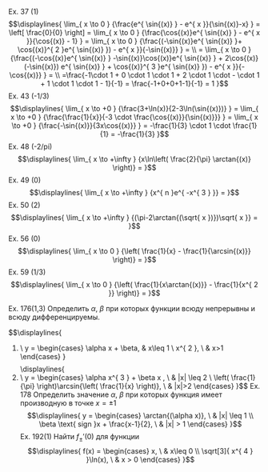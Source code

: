 Ex. 37 (1)
$$\displaylines{
\lim_{ x \to 0 } {\frac{e^{ \sin{(x)} } - e^{ x }}{\sin{(x)}-x} } = \left[ \frac{0}{0} \right] = \lim_{ x \to 0 } {\frac{\cos{(x)}e^{ \sin{(x)} } - e^{ x }}{\cos{(x)} - 1} } = \lim_{ x \to 0 } {\frac{(-\sin{(x)}e^{ \sin{(x)}  }+ \cos{(x)}^{ 2 }e^{ \sin{(x)} }) - e^{ x }}{-\sin{(x)}} } = \\
= \lim_{ x \to 0 } {\frac{(-\cos{(x)}e^{ \sin{(x)} } -\sin{(x)}\cos{(x)}e^{ \sin{(x)} } + 2\cos{(x)}(-\sin{(x)}) e^{ \sin{(x)}  } + \cos{(x)}^{ 3 }e^{ \sin{(x)} }) - e^{ x }}{-\cos{(x)}} } = \\ =\frac{-1\cdot 1 + 0 \cdot  1 \cdot  1 + 2 \cdot  1 \cdot - \cdot  1 + 1 \cdot  1 \cdot  1 - 1}{-1} = \frac{-1+0+0+1-1}{-1} = 1 
}$$
Ex. 43 (-1/3)
$$\displaylines{
\lim_{ x \to +0 } {\frac{3+\ln(x)}{2-3\ln(\sin{(x)})} } = \lim_{ x \to +0 } {\frac{\frac{1}{x}}{-3 \cdot  \frac{\cos{(x)}}{\sin{(x)}}} } = \lim_{ x \to +0 } {\frac{-\sin{(x)}}{3x\cos{(x)}} } = -\frac{1}{3} \cdot  1 \cdot  \frac{1}{1} = -\frac{1}{3}
}$$
Ex. 48 (-2/pi)
$$\displaylines{
\lim_{ x \to +\infty } {x\ln\left( \frac{2}{\pi} \arctan{(x)} \right)} = 
}$$
Ex. 49 (0)
$$\displaylines{
\lim_{ x \to +\infty } {x^{ n }e^{ -x^{ 3 } }} = 
}$$
Ex. 50 (2)
$$\displaylines{
\lim_{ x \to +\infty } {(\pi-2\arctan{(\sqrt{ x })})\sqrt{ x }} = 
}$$
Ex. 56 (0)
$$\displaylines{
\lim_{ x \to 0 } {\left( \frac{1}{x} - \frac{1}{\arcsin{(x)}} \right)} =
}$$
Ex. 59 (1/3)
$$\displaylines{
\lim_{ x \to 0 } {\left( \frac{1}{x\arctan{(x)}} - \frac{1}{x^{ 2 }} \right)} = 
}$$
 
Ex. 176(1,3) Определить ${\alpha, \ \beta}$ при которых функции всюду непрерывны и всюду дифференцируемы.

$$\displaylines{
1) \ y = \begin{cases}
\alpha x + \beta, & x\leq 1 \\
x^{ 2 }, \  & x>1
\end{cases}
}$$
$$\displaylines{
3) \ y = \begin{cases}
\alpha x^{ 3 } + \beta x , \  & |x| \leq 2 \\
\left( \frac{1}{\pi} \right)\arcsin{\left( \frac{1}{x} \right)}, \  & |x|>2
\end{cases}
}$$
Ex. 178 Определить значение ${\alpha, \ \beta}$ при которых функция имеет производную в точке ${x = \pm1}$
$$\displaylines{
y = \begin{cases}
\arctan{(\alpha x)}, \  & |x| \leq 1 \\
\beta \text{ sign }x + \frac{x-1}{2}, \  & |x| > 1 
\end{cases}
}$$
Ex. 192(1) Найти ${f_{ \pm }'(0)}$ для функции
$$\displaylines{
f(x) = \begin{cases}
x, \  & x\leq 0 \\
\sqrt[3]{ x^{ 4 } }\ln(x), \   & x > 0
\end{cases}
}$$
